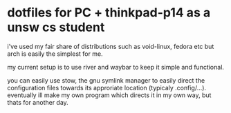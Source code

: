 # dotfiles for PC + thinkpad-p14 as a unsw cs student
i've used my fair share of distributions such as void-linux, fedora etc but arch is easily the simplest for me.

my current setup is to use river and waybar to keep it simple and functional.

you can easily use stow, the gnu symlink manager to easily direct the configuration files towards its approriate location (typicaly .config/...).
eventually ill make my own program which directs it in my own way, but thats for another day.
